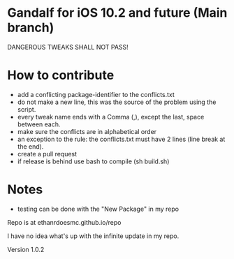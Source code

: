 # Gandalf for iOS 10.2 and future (Main branch)
DANGEROUS TWEAKS SHALL NOT PASS!



# How to contribute
- add a conflicting package-identifier to the conflicts.txt
- do not make a new line, this was the source of the problem using the script.
- every tweak name ends with a Comma (,), except the last, space between each.
- make sure the conflicts are in alphabetical order
- an exception to the rule: the conflicts.txt must have 2 lines (line break at the end). 
- create a pull request
- if release is behind use bash to compile (sh build.sh)


# Notes
- testing can be done with the "New Package" in my repo

Repo is at ethanrdoesmc.github.io/repo


I have no idea what's up with the infinite update in my repo. 

Version 1.0.2
